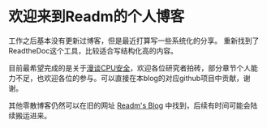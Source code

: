 欢迎来到Readm的个人博客
===================================

工作之后基本没有更新过博客，但是最近打算写一些系统化的分享。
重新找到了ReadtheDoc这个工具，比较适合写结构化高的内容。

目前最希望完成的是关于[漫谈CPU安全](./%E6%BC%AB%E8%B0%88CPU%E5%AE%89%E5%85%A8/0%20%E5%BC%95%E8%A8%80.md)，欢迎各位研究者拍砖，部分章节个人能力不足，也欢迎各位的参与。可以直接在本blog的对应github项目中贡献，谢谢。

其他零散博客仍然可以在旧的网址 [Readm's Blog](http://readm.tech/) 中找到，后续有时间可能会陆续搬运进来。